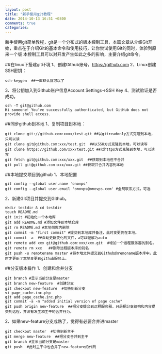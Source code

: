 ```yaml
---
layout: post
title: "新手使用git教程"
date: 2014-10-13 16:51 +0800
comments: true
categories: 
---
```

新手使用git简单教程，git是一个分布式的版本控制工具，本篇文章从介绍Git开始，重点在于介绍Git的基本命令和使用技巧，让你尝试使用Git的同时，体验到原来一个版 本控制工具可以对开发产生如此之多的影响，主要介绍git命令。

<!-- more -->
##在linux下搭建git环境
1、创建Github账号，https://github.com
2、Linux创建SSH密钥：

    ssh-keygen  ##一直默认就可以了  

3、将公钥加入到Github账户信息Account Settings->SSH Key
4、测试验证是否成功。

    ssh -T git@github.com  
    Hi someone! You've successfully authenticated, but GitHub does not provide shell access.  

##同步github到本地
1、复制项目到本地：

    git clone git://github.com:xxxx/test.git ##以gitreadonly方式克隆到本地，只可以读  
    git clone git@github.com:xxx/test.git  ##以SSH方式克隆到本地，可以读写  
    git clone https://github.com/xxx/test.git ##以https方式克隆到本地，可以读写  
    git fetch git@github.com:xxx/xxx.git  ##获取到本地但不合并  
    git pull git@github.com:xxx/xxx.git ##获取并合并内容到本地  


##本地提交项目到github
1、本地配置

    git config --global user.name 'onovps'  
    git config --global user.email 'onovps@onovps.com' #全局联系方式，可选  

2、新建Git项目并提交到Github。

    mkdir testdir & cd testdir  
    touch README.md  
    git init #初始化一个本地库  
    git add README.md #添加文件到本地仓库  
    git rm README.md #本地倒库内删除  
    git commit -m "first commit" #提交到本地库并备注，此时变更仍在本地。  
    git commit -a  ##自动更新变化的文件，a可以理解为auto  
    git remote add xxx git@github.com:xxx/xxx.git  #增加一个远程服务器的别名。  
    git remote rm xxx   ##删除远程版本库的别名  
    git push -u remotename master #将本地文件提交到Github的remoname版本库中。此时才更新了本地变更到github服务上。  

##分支版本操作
1、创建和合并分支

    git branch #显示当前分支是master  
    git branch new-feature  #创建分支  
    git checkout new-feature  #切换到新分支  
    vi page_cache.inc.php  
    git add page_cache.inc.php  
    git commit -a -m "added initial version of page cache"  
    git push origin new-feature  ##把分支提交到远程服务器，只是把分支结构和内容提交到远程，并没有发生和主干的合并行为。  

2、如果new-feature分支成熟了，觉得有必要合并进master

    git checkout master  #切换到新主干  
    git merge new-feature  ##把分支合并到主干  
    git branch #显示当前分支是master  
    git push  #此时主干中也合并了new-feature的代码  
